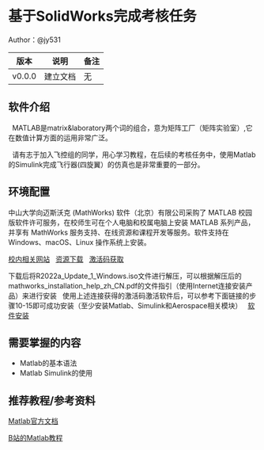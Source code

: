 # 基于SolidWorks完成考核任务

Author：@jy531



| 版本 | 说明 |备注|
| ---- | ---- | ---- |
| v0.0.0 | 建立文档 |无|




## 软件介绍
&nbsp;&nbsp;MATLAB是matrix&laboratory两个词的组合，意为矩阵工厂（矩阵实验室）,它在数值计算方面的运用非常广泛。

&nbsp;&nbsp;请有志于加入飞控组的同学，用心学习教程，在后续的考核任务中，使用Matlab的Simulink完成飞行器(四旋翼）的仿真也是非常重要的一部分。

## 环境配置
中山大学向迈斯沃克 (MathWorks) 软件（北京）有限公司采购了 MATLAB 校园版软件许可服务，在校师生可在个人电脑和校属电脑上安装 MATLAB 系列产品，并享有 MathWorks 服务支持、在线资源和课程开发等服务。软件支持在 Windows、macOS、Linux 操作系统上安装。

[校内相关网站](https://software.sysu.edu.cn/matlabhome)
&nbsp;&nbsp;[资源下载](https://software.sysu.edu.cn/matlab_dl)
&nbsp;&nbsp;[激活码获取](https://software.sysu.edu.cn/matlab_registration)

下载后将R2022a_Update_1_Windows.iso文件进行解压，可以根据解压后的mathworks_installation_help_zh_CN.pdf的文件指引（使用Internet连接安装产品）来进行安装
&nbsp;&nbsp;使用上述连接获得的激活码激活软件后，可以参考下面链接的步骤10-15即可成功安装（至少安装Matlab、Simulink和Aerospace相关模块）
&nbsp;&nbsp;[软件安装](https://blog.csdn.net/weixin_54557847/article/details/123619193)

## 需要掌握的内容
* Matlab的基本语法
* Matlab Simulink的使用 

## 推荐教程/参考资料
[Matlab官方文档](https://ww2.mathworks.cn/help/matlab/index.html;jsessionid=96de858d427d6d6e08469c1299c9)  

[B站的Matlab教程](https://www.bilibili.com/video/BV13D4y1Q7RS?spm_id_from=333.337.search-card.all.click&vd_source=4dd33cd955d898480089c09b650d69b4)

